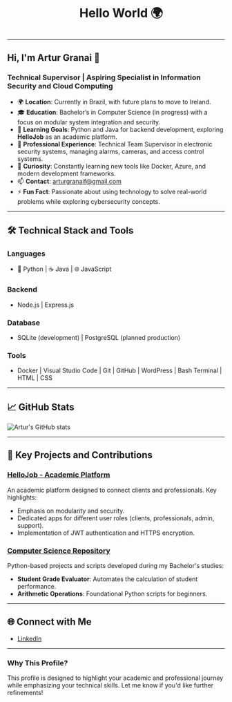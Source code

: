 <!--title-->
<div id="user-content-toc">
  <ul align="center">
    <summary><h1 style="display: inline-block">Hello World 🌍</h1></summary>
  </ul>
</div>

---

## Hi, I'm Artur Granai 👋

### Technical Supervisor | Aspiring Specialist in Information Security and Cloud Computing

- 🌍 **Location**: Currently in Brazil, with future plans to move to Ireland.
- 🎓 **Education**: Bachelor’s in Computer Science (in progress) with a focus on modular system integration and security.
- 🚀 **Learning Goals**: Python and Java for backend development, exploring **HelloJob** as an academic platform.
- 🔭 **Professional Experience**: Technical Team Supervisor in electronic security systems, managing alarms, cameras, and access control systems.
- 🌱 **Curiosity**: Constantly learning new tools like Docker, Azure, and modern development frameworks.
- 📫 **Contact**: [arturgranaif@gmail.com](mailto:arturgranaif@gmail.com)
- ⚡ **Fun Fact**: Passionate about using technology to solve real-world problems while exploring cybersecurity concepts.

---

## 🛠️ Technical Stack and Tools
### **Languages**
- 🐍 Python | ☕ Java | 🌐 JavaScript

### **Backend**
- Node.js | Express.js

### **Database**
- SQLite (development) | PostgreSQL (planned production)

### **Tools**
- Docker | Visual Studio Code | Git | GitHub | WordPress | Bash Terminal | HTML | CSS

---

## 📈 GitHub Stats
![Artur's GitHub stats](https://github-readme-stats.vercel.app/api?username=MrGranai&show_icons=true&theme=radical)

---

## 📝 Key Projects and Contributions

### [HelloJob - Academic Platform](https://github.com/MrGranai/hellojob)
An academic platform designed to connect clients and professionals. Key highlights:
- Emphasis on modularity and security.
- Dedicated apps for different user roles (clients, professionals, admin, support).
- Implementation of JWT authentication and HTTPS encryption.

### [Computer Science Repository](https://github.com/MrGranai/computer-science)
Python-based projects and scripts developed during my Bachelor's studies:
- **Student Grade Evaluator**: Automates the calculation of student performance.
- **Arithmetic Operations**: Foundational Python scripts for beginners.

---

## 🌐 Connect with Me
- [LinkedIn](https://www.linkedin.com/in/artur-granai-filho)

---

### **Why This Profile?**
This profile is designed to highlight your academic and professional journey while emphasizing your technical skills. Let me know if you'd like further refinements!
